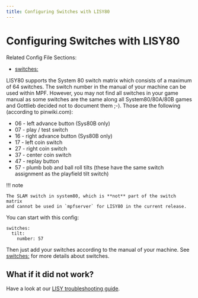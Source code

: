 ```yaml
---
title: Configuring Switches with LISY80
---
```


# Configuring Switches with LISY80


Related Config File Sections:

* [switches:](../../config/switches.md)

LISY80 supports the System 80 switch matrix which consists of a maximum
of 64 switches. The switch number in the manual of your machine can be
used within MPF. However, you may not find all switches in your game
manual as some switches are the same along all System80/80A/80B games
and Gottlieb decided not to document them ;-). Those are the following
(according to pinwiki.com):

* 06 - left advance button (Sys80B only)
* 07 - play / test switch
* 16 - right advance button (Sys80B only)
* 17 - left coin switch
* 27 - right coin switch
* 37 - center coin switch
* 47 - replay button
* 57 - plumb bob and ball roll tilts (these have the same switch
    assignment as the playfield tilt switch)

!!! note

    The SLAM switch in system80, which is **not** part of the switch matrix
    and cannot be used in `mpfserver` for LISY80 in the current release.

You can start with this config:

``` mpf-config
switches:
  tilt:
    number: 57
```

Then just add your switches according to the manual of your machine. See
[switches:](../../config/switches.md) for more details about
switches.

## What if it did not work?

Have a look at our
[LISY troubleshooting guide](../../troubleshooting/index.md).
